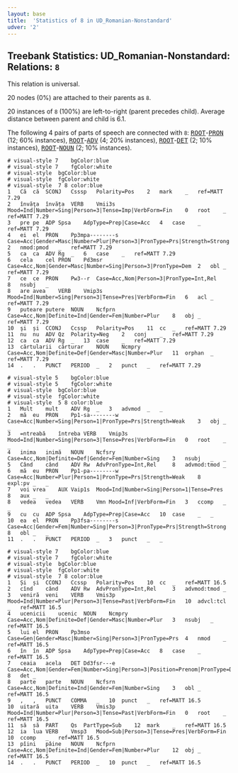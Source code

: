 ```yaml
---
layout: base
title:  'Statistics of 8 in UD_Romanian-Nonstandard'
udver: '2'
---
```


## Treebank Statistics: UD_Romanian-Nonstandard: Relations: `8`

This relation is universal.

20 nodes (0%) are attached to their parents as `8`.

20 instances of `8` (100%) are left-to-right (parent precedes child).
Average distance between parent and child is 6.1.

The following 4 pairs of parts of speech are connected with `8`: <tt><a href="ro_nonstandard-dep-ROOT.html">ROOT</a></tt>-<tt><a href="ro_nonstandard-feat-PRON.html">PRON</a></tt> (12; 60% instances), <tt><a href="ro_nonstandard-dep-ROOT.html">ROOT</a></tt>-<tt><a href="ro_nonstandard-pos-ADV.html">ADV</a></tt> (4; 20% instances), <tt><a href="ro_nonstandard-dep-ROOT.html">ROOT</a></tt>-<tt><a href="ro_nonstandard-pos-DET.html">DET</a></tt> (2; 10% instances), <tt><a href="ro_nonstandard-dep-ROOT.html">ROOT</a></tt>-<tt><a href="ro_nonstandard-pos-NOUN.html">NOUN</a></tt> (2; 10% instances).


~~~ conllu
# visual-style 7	bgColor:blue
# visual-style 7	fgColor:white
# visual-style 	bgColor:blue
# visual-style 	fgColor:white
# visual-style  7 8	color:blue
1	Că	că	SCONJ	Csssp	Polarity=Pos	2	mark	_	ref=MATT 7.29
2	învăţa	învăța	VERB	Vmii3s	Mood=Ind|Number=Sing|Person=3|Tense=Imp|VerbForm=Fin	0	root	_	ref=MATT 7.29
3	pre	pe	ADP	Spsa	AdpType=Prep|Case=Acc	4	case	_	ref=MATT 7.29
4	ei	el	PRON	Pp3mpa--------s 	Case=Acc|Gender=Masc|Number=Plur|Person=3|PronType=Prs|Strength=Strong	2	nmod:pmod	_	ref=MATT 7.29
5	ca	ca	ADV	Rg	_	6	case	_	ref=MATT 7.29
6	cela	cel	PRON	Pd3msr	Case=Acc,Nom|Gender=Masc|Number=Sing|Person=3|PronType=Dem	2	obl	_	ref=MATT 7.29
7	ce	ce	PRON	Pw3--r	Case=Acc,Nom|Person=3|PronType=Int,Rel		8	nsubj	_
8	are	avea	VERB	Vmip3s	Mood=Ind|Number=Sing|Person=3|Tense=Pres|VerbForm=Fin	6	acl	_	ref=MATT 7.29
9	puteare	putere	NOUN	Ncfprn	Case=Acc,Nom|Definite=Ind|Gender=Fem|Number=Plur	8	obj	_	ref=MATT 7.29
10	şi	și	CCONJ	Ccssp	Polarity=Pos	11	cc	_	ref=MATT 7.29
11	nu	nu	ADV	Qz	Polarity=Neg	2	conj	_	ref=MATT 7.29
12	ca	ca	ADV	Rg	_	13	case	_	ref=MATT 7.29
13	cărtularii	cărturar	NOUN	Ncmpry	Case=Acc,Nom|Definite=Def|Gender=Masc|Number=Plur	11	orphan	_	ref=MATT 7.29
14	.	.	PUNCT	PERIOD	_	2	punct	_	ref=MATT 7.29

~~~


~~~ conllu
# visual-style 5	bgColor:blue
# visual-style 5	fgColor:white
# visual-style 	bgColor:blue
# visual-style 	fgColor:white
# visual-style  5 8	color:blue
1	Mult	mult	ADV	Rg	_	3	advmod	_	_
2	mă	eu	PRON	Pp1-sa--------w	Case=Acc|Number=Sing|Person=1|PronType=Prs|Strength=Weak	3	obj	_	_
3	=ntreabă	întreba	VERB	Vmip3s	Mood=Ind|Number=Sing|Person=3|Tense=Pres|VerbForm=Fin	0	root	_	_
4	inima	inimă	NOUN	Ncfsry	Case=Acc,Nom|Definite=Def|Gender=Fem|Number=Sing	3	nsubj	_	_
5	Când	când	ADV	Rw	AdvPronType=Int,Rel		8	advmod:tmod	_
6	mă	eu	PRON	Pp1-pa--------w	Case=Acc|Number=Plur|Person=1|PronType=Prs|Strength=Weak	8	expl:pv	_	_
7	voi	vrea	AUX	Vaip1s	Mood=Ind|Number=Sing|Person=1|Tense=Pres	8	aux	_	_
8	vedea	vedea	VERB	Vmn	Mood=Inf|VerbForm=Fin	3	ccomp	_	_
9	cu	cu	ADP	Spsa	AdpType=Prep|Case=Acc	10	case	_	_
10	ea	el	PRON	Pp3fsa--------s 	Case=Acc|Gender=Fem|Number=Sing|Person=3|PronType=Prs|Strength=Strong	8	obl	_	_
11	.	.	PUNCT	PERIOD	_	3	punct	_	_

~~~


~~~ conllu
# visual-style 7	bgColor:blue
# visual-style 7	fgColor:white
# visual-style 	bgColor:blue
# visual-style 	fgColor:white
# visual-style  7 8	color:blue
1	Și	și	CCONJ	Ccssp	Polarity=Pos	10	cc	_	ref=MATT 16.5
2	cînd	când	ADV	Rw	AdvPronType=Int,Rel		3	advmod:tmod	_
3	veniră	veni	VERB	Vmis3p	Mood=Ind|Number=Plur|Person=3|Tense=Past|VerbForm=Fin	10	advcl:tcl	_	ref=MATT 16.5
4	ucenicii	ucenic	NOUN	Ncmpry	Case=Acc,Nom|Definite=Def|Gender=Masc|Number=Plur	3	nsubj	_	ref=MATT 16.5
5	lui	el	PRON	Pp3mso	Case=Gen|Gender=Masc|Number=Sing|Person=3|PronType=Prs	4	nmod	_	ref=MATT 16.5
6	în	în	ADP	Spsa	AdpType=Prep|Case=Acc	8	case	_	ref=MATT 16.5
7	ceaia	acela	DET	Dd3fsr---e	Case=Acc,Nom|Gender=Fem|Number=Sing|Person=3|Position=Prenom|PronType=Dem		8	det	_
8	parte	parte	NOUN	Ncfsrn	Case=Acc,Nom|Definite=Ind|Gender=Fem|Number=Sing	3	obl	_	ref=MATT 16.5
9	,	,	PUNCT	COMMA	_	10	punct	_	ref=MATT 16.5
10	uitară	uita	VERB	Vmis3p	Mood=Ind|Number=Plur|Person=3|Tense=Past|VerbForm=Fin	0	root	_	ref=MATT 16.5
11	să	să	PART	Qs	PartType=Sub	12	mark	_	ref=MATT 16.5
12	ia	lua	VERB	Vmsp3	Mood=Sub|Person=3|Tense=Pres|VerbForm=Fin	10	ccomp	_	ref=MATT 16.5
13	pîini	pâine	NOUN	Ncfprn	Case=Acc,Nom|Definite=Ind|Gender=Fem|Number=Plur	12	obj	_	ref=MATT 16.5
14	.	.	PUNCT	PERIOD	_	10	punct	_	ref=MATT 16.5

~~~



